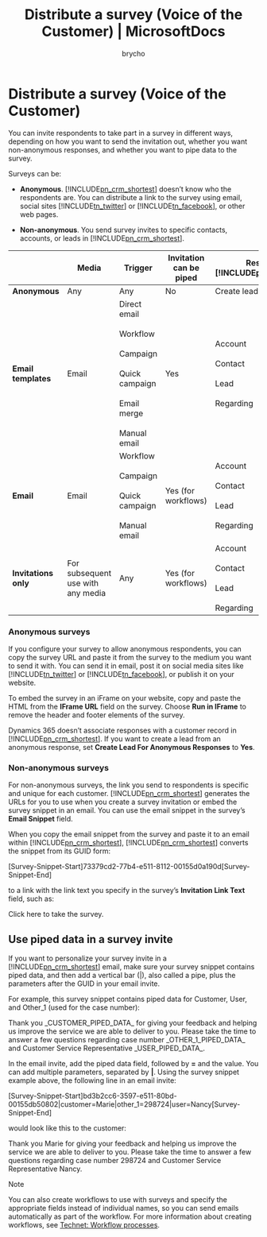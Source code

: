 ﻿---
title: "Distribute a survey (Voice of the Customer) | MicrosoftDocs"
ms.custom: ""
ms.date: "2016-11-01"
ms.reviewer: ""
ms.service: "crm-online"
ms.suite: ""
ms.tgt_pltfrm: ""
ms.topic: "article"
applies_to: 
  - "Dynamics 365 (online)"
  - "Dynamics CRM Online"
ms.assetid: bdf1401d-1998-480b-ada2-38a2667eced6
caps.latest.revision: 13
author: "brycho"
ms.author: "brycho"
manager: "brycho"
---
# Distribute a survey (Voice of the Customer)
You can invite respondents to take part in a survey in different ways, depending on how you want to send the invitation out, whether you want non-anonymous responses, and whether you want to pipe data to the survey.  
  
 Surveys can be:  
  
- **Anonymous**. [!INCLUDE[pn_crm_shortest](includes/pn-crm-shortest-md.md)] doesn’t know who the respondents are. You can distribute a link to the survey using email, social sites [!INCLUDE[tn_twitter](includes/tn-twitter-md.md)] or [!INCLUDE[tn_facebook](includes/tn-facebook-md.md)], or other web pages.  
  
- **Non-anonymous**.   You send survey invites to specific contacts, accounts, or leads in [!INCLUDE[pn_crm_shortest](includes/pn-crm-shortest-md.md)].  
  
||Media|Trigger|Invitation can be piped|Response in [!INCLUDE[pn_crm_shortest](includes/pn-crm-shortest-md.md)]|Comments|  
|-|-----------|-------------|-----------------------------|---------------------------------------------------------------------------------|--------------|  
|**Anonymous**|Any|Any|No|Create lead||  
|**Email templates**|Email|Direct email<br /><br /> Workflow<br /><br /> Campaign<br /><br /> Quick campaign<br /><br /> Email merge<br /><br /> Manual email|Yes|Account<br /><br /> Contact<br /><br /> Lead<br /><br /> Regarding|Need to create an email template for each survey|  
|**Email**|Email|Workflow<br /><br /> Campaign<br /><br /> Quick campaign<br /><br /> Manual email|Yes (for workflows)|Account<br /><br /> Contact<br /><br /> Lead<br /><br /> Regarding||  
|**Invitations only**|For subsequent use with any media|Any|Yes (for workflows)|Account<br /><br /> Contact<br /><br /> Lead<br /><br /> Regarding|Useful for integration with third-party email providers|  
  
### Anonymous surveys  
 If you configure your survey to allow anonymous respondents, you can copy the survey URL and paste it from the survey to the medium you want to send it with. You can send it in email, post it on social media sites like [!INCLUDE[tn_twitter](includes/tn-twitter-md.md)] or [!INCLUDE[tn_facebook](includes/tn-facebook-md.md)], or publish it on your website.  
  
 To embed the survey in an iFrame on your website, copy and paste the HTML from the **IFrame URL** field on the survey. Choose **Run in IFrame** to remove the header and footer elements of the survey.  
  
 Dynamics 365 doesn’t associate responses with a customer record in [!INCLUDE[pn_crm_shortest](includes/pn-crm-shortest-md.md)]. If you want to create a lead from an anonymous response, set **Create Lead For Anonymous Responses** to **Yes**.  
  
### Non-anonymous surveys  
 For non-anonymous surveys, the link you send to respondents is specific and unique for each customer. [!INCLUDE[pn_crm_shortest](includes/pn-crm-shortest-md.md)] generates the URLs for you to use when you create a survey invitation or embed the survey snippet in an email. You can use the email snippet in the survey’s **Email Snippet** field.  
  
 When you copy the email snippet from the survey and paste it to an email within [!INCLUDE[pn_crm_shortest](includes/pn-crm-shortest-md.md)], [!INCLUDE[pn_crm_shortest](includes/pn-crm-shortest-md.md)] converts the snippet from its GUID form:  
  
 [Survey-Snippet-Start]73379cd2-77b4-e511-8112-00155d0a190d[Survey-Snippet-End]  
  
 to a link with the link text you specify in the survey’s **Invitation Link Text** field, such as:  
  
 Click here to take the survey.  
  
## Use piped data in a survey invite  
 If you want to personalize your survey invite in a [!INCLUDE[pn_crm_shortest](includes/pn-crm-shortest-md.md)] email, make sure your survey snippet contains piped data, and then add a vertical bar (&#124;), also called a pipe, plus the parameters after the GUID in your email invite.  
  
 For example, this survey snippet contains piped data for Customer, User, and Other_1 (used for the case number):  
  
 Thank you _CUSTOMER_PIPED_DATA\_ for giving your feedback and helping us improve the service we are able to deliver to you. Please take the time to answer a few questions regarding case number _OTHER_1_PIPED_DATA\_ and Customer Service Representative _USER_PIPED_DATA\_.  
  
 In the email invite, add the piped data field, followed by **=** and the value. You can add multiple parameters, separated by **&#124;**. Using the survey snippet example above, the following line in an email invite:  
  
 [Survey-Snippet-Start]bd3b2cc6-3597-e511-80bd-00155db50802&#124;customer=Marie&#124;other_1=298724&#124;user=Nancy[Survey-Snippet-End]  
  
 would look like this to the customer:  
  
 Thank you Marie for giving your feedback and helping us improve the service we are able to deliver to you. Please take the time to answer a few questions regarding case number 298724 and Customer Service Representative Nancy.  
  
> [!NOTE]
>  You can also create workflows to use with surveys and specify the appropriate fields instead of individual names, so you can send emails automatically as part of the workflow. For more information about creating workflows, see [Technet: Workflow processes](https://technet.microsoft.com/library/dn531067).  
  
